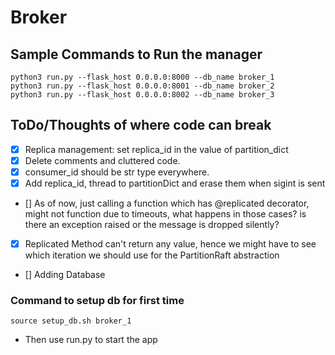 # Broker


## Sample Commands to Run the manager
```
python3 run.py --flask_host 0.0.0.0:8000 --db_name broker_1
python3 run.py --flask_host 0.0.0.0:8001 --db_name broker_2
python3 run.py --flask_host 0.0.0.0:8002 --db_name broker_3
```

## ToDo/Thoughts of where code can break
- [x] Replica management: set replica_id in the value of partition_dict 
- [x] Delete comments and cluttered code.
- [x] consumer_id should be str type everywhere.
- [x] Add replica_id, thread to partitionDict and erase them when sigint is sent
- [] As of now, just calling a function which has @replicated decorator, might not function due to timeouts, what happens in those cases? is there an exception raised or the message is dropped silently?
- [x] Replicated Method can't return any value, hence we might have to see which iteration we should use for the PartitionRaft abstraction
- [] Adding Database


### Command to setup db for first time
```
source setup_db.sh broker_1
```

- Then use run.py to start the app
